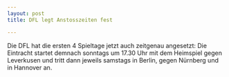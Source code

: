 ```yaml
---
layout: post
title: DFL legt Anstosszeiten fest

---
```


Die DFL hat die ersten 4 Spieltage jetzt auch zeitgenau angesetzt: Die Eintracht startet demnach sonntags um 17.30 Uhr mit dem Heimspiel gegen Leverkusen und tritt dann jeweils samstags in Berlin, gegen Nürnberg und in Hannover an.


